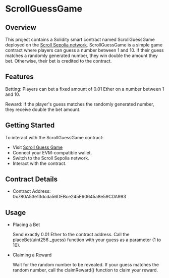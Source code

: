 # ScrollGuessGame
## Overview

This project contains a Solidity smart contract named ScrollGuessGame deployed on the [Scroll Sepolia network](https://sepolia.scrollscan.com//address/0x780A53e13dcda56DEBce245E60645a8e59CDA993#code). ScrollGuessGame is a simple game contract where players can guess a number between 1 and 10. If their guess matches a randomly generated number, they win double the amount they bet. Otherwise, their bet is credited to the contract.

## Features

Betting: Players can bet a fixed amount of 0.01 Ether on a number between 1 and 10.

Reward: If the player's guess matches the randomly generated number, they receive double the bet amount.

## Getting Started

To interact with the ScrollGuessGame contract:
- Visit [Scroll Guess Game](https://scroll-guess-game.vercel.app/)
- Connect your EVM-compatible wallet.
- Switch to the Scroll Sepolia network.
- Interact with the contract.

## Contract Details

- Contract Address: 0x780A53e13dcda56DEBce245E60645a8e59CDA993


## Usage
- Placing a Bet

  Send exactly 0.01 Ether to the contract address.
  Call the placeBet(uint256 _guess) function with your guess as a parameter (1 to 10).

- Claiming a Reward

    Wait for the random number to be revealed.
    If your guess matches the random number, call the claimReward() function to claim your reward.
